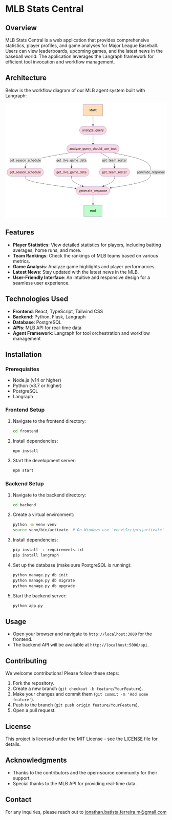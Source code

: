 # MLB Stats Central

## Overview
MLB Stats Central is a web application that provides comprehensive statistics, player profiles, and game analyses for Major League Baseball. Users can view leaderboards, upcoming games, and the latest news in the baseball world. The application leverages the Langraph framework for efficient tool invocation and workflow management.

## Architecture
Below is the workflow diagram of our MLB agent system built with Langraph:

![MLB Agent Workflow](langraph_backend/mlb_agent_workflow.png)

## Features
- **Player Statistics**: View detailed statistics for players, including batting averages, home runs, and more.
- **Team Rankings**: Check the rankings of MLB teams based on various metrics.
- **Game Analysis**: Analyze game highlights and player performances.
- **Latest News**: Stay updated with the latest news in the MLB.
- **User-Friendly Interface**: An intuitive and responsive design for a seamless user experience.

## Technologies Used
- **Frontend**: React, TypeScript, Tailwind CSS
- **Backend**: Python, Flask, Langraph
- **Database**: PostgreSQL
- **APIs**: MLB API for real-time data
- **Agent Framework**: Langraph for tool orchestration and workflow management

## Installation

### Prerequisites
- Node.js (v14 or higher)
- Python (v3.7 or higher)
- PostgreSQL
- Langraph


### Frontend Setup
1. Navigate to the frontend directory:
   ```bash
   cd frontend
   ```
2. Install dependencies:
   ```bash
   npm install
   ```
3. Start the development server:
   ```bash
   npm start
   ```

### Backend Setup
1. Navigate to the backend directory:
   ```bash
   cd backend
   ```
2. Create a virtual environment:
   ```bash
   python -m venv venv
   source venv/bin/activate  # On Windows use `venv\Scripts\activate`
   ```
3. Install dependencies:
   ```bash
   pip install -r requirements.txt
   pip install langraph
   ```
4. Set up the database (make sure PostgreSQL is running):
   ```bash
   python manage.py db init
   python manage.py db migrate
   python manage.py db upgrade
   ```
5. Start the backend server:
   ```bash
   python app.py
   ```

## Usage
- Open your browser and navigate to `http://localhost:3000` for the frontend.
- The backend API will be available at `http://localhost:5000/api`.

## Contributing
We welcome contributions! Please follow these steps:
1. Fork the repository.
2. Create a new branch (`git checkout -b feature/YourFeature`).
3. Make your changes and commit them (`git commit -m 'Add some feature'`).
4. Push to the branch (`git push origin feature/YourFeature`).
5. Open a pull request.

## License
This project is licensed under the MIT License - see the [LICENSE](LICENSE) file for details.

## Acknowledgments
- Thanks to the contributors and the open-source community for their support.
- Special thanks to the MLB API for providing real-time data.

## Contact
For any inquiries, please reach out to jonathan.batista.ferreira.m@gmail.com
